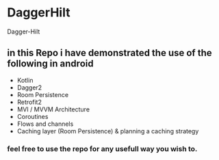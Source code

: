 # DaggerHilt
Dagger-Hilt

## in this Repo i have demonstrated the use of the following in android
* Kotlin
* Dagger2
* Room Persistence
* Retrofit2
* MVI / MVVM Architecture
* Coroutines
* Flows and channels
* Caching layer (Room Persistence) & planning a caching strategy

### feel free to use the repo for any usefull way you wish to.

